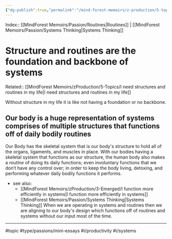 ```yaml
---
{"dg-publish":true,"permalink":"/mind-forest-memoirs/z-production/5-topics/structure-and-routines-are-the-foundation-and-backbone-of-systems/"}
---
```


Index:: [[MindForest Memoirs/Passion/Routines\|Routines]] | [[MindForest Memoirs/Passion/Systems Thinking\|Systems Thinking]]
# Structure and routines are the foundation and backbone of systems
Related:: [[MindForest Memoirs/zProduction/5-Topics/I need structures and routines in my life\|I need structures and routines in my life]]

Without structure in my life it is like not having a foundation or no backbone. 

## Our body is a huge representation of systems comprises of multiple structures that functions off of daily bodily routines 

Our Body has the skeletal system that is our body's structure to hold all of the organs, ligaments, and muscles in place. With our bodies having a skeletal system that functions as our structure, the human body also makes a *routine* of doing its daily functions; even involuntary functions that we don’t have any control over; in order to keep the body living, detoxing, and performing whatever daily bodily functions it performs. 
- see also:
	-  [[MindForest Memoirs/zProduction/3-Emerged/I function more efficiently in systems\|I function more efficiently in systems]]
	- [[MindForest Memoirs/Passion/Systems Thinking\|Systems Thinking]]
When we are operating in systems and routines then we are aligning to our body's design which functions off of routines and systems without our input most of the time.


---
#topic #type/passions/mini-essays #i/productivity #i/systems 

